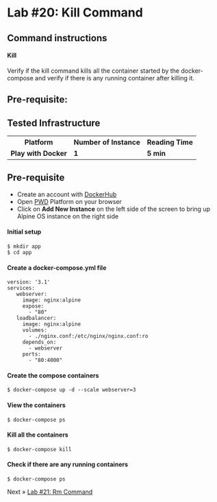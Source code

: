 # Lab #20: Kill Command


## Command instructions

#### Kill

Verify if the kill command kills all the container started by the docker-compose and verify if there is any running container after killing it.



## Pre-requisite:

## Tested Infrastructure

<table class="tg">
  <tr>
    <th class="tg-yw4l"><b>Platform</b></th>
    <th class="tg-yw4l"><b>Number of Instance</b></th>
    <th class="tg-yw4l"><b>Reading Time</b></th>
    
  </tr>
  <tr>
    <td class="tg-yw4l"><b> Play with Docker</b></td>
    <td class="tg-yw4l"><b>1</b></td>
    <td class="tg-yw4l"><b>5 min</b></td>
    
  </tr>
  
</table>

## Pre-requisite

- Create an account with [DockerHub](https://hub.docker.com)
- Open [PWD](https://labs.play-with-docker.com/) Platform on your browser 
- Click on **Add New Instance** on the left side of the screen to bring up Alpine OS instance on the right side



#### Initial setup
```
$ mkdir app
$ cd app
```

#### Create a docker-compose.yml file
```
version: '3.1'
services:
   webserver:
     image: nginx:alpine
     expose:
       - "80"
   loadbalancer:
     image: nginx:alpine
     volumes:
       - ./nginx.conf:/etc/nginx/nginx.conf:ro
     depends_on:
       - webserver
     ports:
       - "80:4000"
```

#### Create the compose containers
```
$ docker-compose up -d --scale webserver=3
```
#### View the containers
```
$ docker-compose ps
```

#### Kill all the containers
```
$ docker-compose kill
```
#### Check if there are any running containers
```
$ docker-compose ps
```

Next » [Lab #21: Rm Command](http://dockerlabs.collabnix.com/intermediate/workshop/DockerCompose/rm_command.html)
